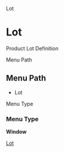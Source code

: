 
Lot
# Lot


Product Lot Definition

Menu Path
## Menu Path



- Lot

Menu Type
### Menu Type

**Window**


[Lot](../../functional-guide/window/window-lot.md)